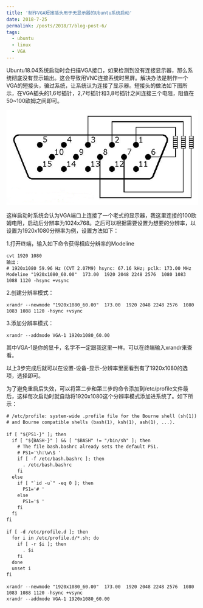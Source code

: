 ```yaml
---
title: '制作VGA短接插头用于无显示器的Ubuntu系统启动'
date: 2018-7-25
permalink: /posts/2018/7/blog-post-6/
tags:
  - ubuntu
  - linux
  - VGA
---
```


Ubuntu18.04系统启动时会扫描VGA接口，如果检测到没有连接显示器，那么系统彻底没有显示输出。这会导致用VNC连接系统时黑屏。解决办法是制作一个VGA的短接头，骗过系统，让系统认为连接了显示器。短接头的做法如下图所示，在VGA插头的1,6号插针，2,7号插针和3,8号插针之间连接三个电阻，阻值在50~100欧姆之间即可。

![2018-7-25-1](../images/2018-7-25-1.png)

这样启动时系统会认为VGA端口上连接了一个老式的显示器，我这里连接的100欧姆电阻，启动后分辨率为1024x768。之后可以根据需要设置为想要的分辨率，以设置为1920x1080分辨率为例，设置方法如下：

1.打开终端，输入如下命令获得相应分辨率的Modeline

```
cvt 1920 1080
输出：
# 1920x1080 59.96 Hz (CVT 2.07M9) hsync: 67.16 kHz; pclk: 173.00 MHz
Modeline "1920x1080_60.00"  173.00  1920 2048 2248 2576  1080 1083 1088 1120 -hsync +vsync
```

2.创建分辨率模式：

```
xrandr --newmode "1920x1080_60.00"  173.00  1920 2048 2248 2576  1080 1083 1088 1120 -hsync +vsync
```

3.添加分辨率模式：

```
xrandr --addmode VGA-1 1920x1080_60.00
```

其中VGA-1是你的显卡，名字不一定跟我这里一样。可以在终端输入xrandr来查看。

以上3步完成后就可以在设置-设备-显示-分辨率里面看到有了1920x1080的选项，选择即可。

为了避免重启后失效，可以将第二步和第三步的命令添加到/etc/profile文件最后，这样每次启动时就自动将1920x1080这个分辨率模式添加进系统了。如下所示：

```
# /etc/profile: system-wide .profile file for the Bourne shell (sh(1))
# and Bourne compatible shells (bash(1), ksh(1), ash(1), ...).

if [ "${PS1-}" ]; then
  if [ "${BASH-}" ] && [ "$BASH" != "/bin/sh" ]; then
    # The file bash.bashrc already sets the default PS1.
    # PS1='\h:\w\$ '
    if [ -f /etc/bash.bashrc ]; then
      . /etc/bash.bashrc
    fi
  else
    if [ "`id -u`" -eq 0 ]; then
      PS1='# '
    else
      PS1='$ '
    fi
  fi
fi

if [ -d /etc/profile.d ]; then
  for i in /etc/profile.d/*.sh; do
    if [ -r $i ]; then
      . $i
    fi
  done
  unset i
fi

xrandr --newmode "1920x1080_60.00"  173.00  1920 2048 2248 2576  1080 1083 1088 1120 -hsync +vsync
xrandr --addmode VGA-1 1920x1080_60.00
```

